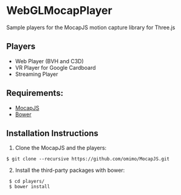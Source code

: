 # WebGLMocapPlayer

Sample players for the MocapJS motion capture library for Three.js

## Players

* Web Player (BVH and C3D)
* VR Player for Google Cardboard
* Streaming Player




## Requirements:
* [MocapJS](https://github.com/omimo/MocapJS)
* [Bower](bower.io)


## Installation Instructions
1. Clone the MocapJS and the players:
  
```
$ git clone --recursive https://github.com/omimo/MocapJS.git
```

2. Install the third-party packages with bower:

```
 $ cd players/
 $ bower install
```
